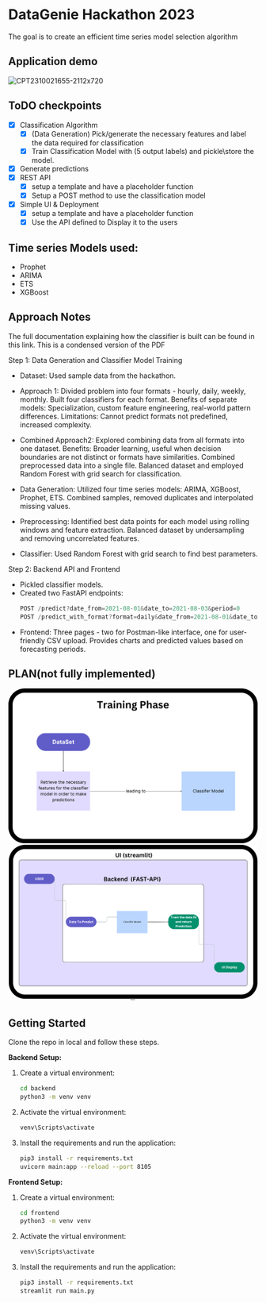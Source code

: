 
# DataGenie Hackathon 2023

The goal is to create an efficient time series model selection algorithm

## Application demo

![CPT2310021655-2112x720](https://github.com/mathanamathav/DataGenie-Hackathon-2023-p1/assets/62739618/80d97cc7-f934-45aa-914d-04117183993e)

## ToDO checkpoints

- [X] Classification Algorithm
    - [X] (Data Generation) Pick/generate the necessary features and label the data required for classification
    - [X] Train Classification Model with (5 output labels) and pickle\store the model.
- [X] Generate predictions  
- [X] REST API
    - [X] setup a template and have a placeholder function 
    - [X] Setup a POST method to use the classification model 
- [X] Simple UI & Deployment
    - [X] setup a template and have a placeholder function 
    - [X] Use the API defined to Display it to the users

## Time series Models used:

- Prophet
- ARIMA
- ETS
- XGBoost

## Approach Notes

The full documentation explaining how the classifier is built can be found in this link. 
This is a condensed version of the PDF

Step 1: Data Generation and Classifier Model Training

- Dataset: Used sample data from the hackathon.

- Approach 1: Divided problem into four formats - hourly, daily, weekly, monthly.
    Built four classifiers for each format.
    Benefits of separate models: Specialization, custom feature engineering, real-world pattern differences.
    Limitations: Cannot predict formats not predefined, increased complexity.

- Combined Approach2:
    Explored combining data from all formats into one dataset.
    Benefits: Broader learning, useful when decision boundaries are not distinct or formats have similarities.
    Combined preprocessed data into a single file.
    Balanced dataset and employed Random Forest with grid search for classification.
    
- Data Generation:
    Utilized four time series models: ARIMA, XGBoost, Prophet, ETS.
    Combined samples, removed duplicates and interpolated missing values.
- Preprocessing:
    Identified best data points for each model using rolling windows and feature extraction.
    Balanced dataset by undersampling and removing uncorrelated features.
- Classifier:
    Used Random Forest with grid search to find best parameters.

Step 2: Backend API and Frontend

- Pickled classifier models.
- Created two FastAPI endpoints:
    ```javascript
    POST /predict?date_from=2021-08-01&date_to=2021-08-03&period=0
    POST /predict_with_format?format=daily&date_from=2021-08-01&date_to=2021-08-03&period=0
    ```
- Frontend:
    Three pages - two for Postman-like interface, one for user-friendly CSV upload.
    Provides charts and predicted values based on forecasting periods.

## PLAN(not fully implemented)

![plot](Photos/simplified-overview.png)
![plot](Photos/overall.png)

## Getting Started

Clone the repo in local and follow these steps.

**Backend Setup:**

1. Create a virtual environment:
   ```sh
   cd backend
   python3 -m venv venv
   ```

2. Activate the virtual environment:
   ```sh
   venv\Scripts\activate
   ```

3. Install the requirements and run the application:
   ```sh
   pip3 install -r requirements.txt
   uvicorn main:app --reload --port 8105
   ```

**Frontend Setup:**

1. Create a virtual environment:
   ```sh
   cd frontend
   python3 -m venv venv
   ```

2. Activate the virtual environment:
   ```sh
   venv\Scripts\activate
   ```

3. Install the requirements and run the application:
   ```sh
   pip3 install -r requirements.txt
   streamlit run main.py
   ```
